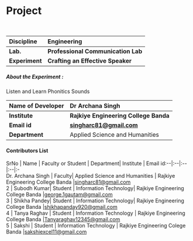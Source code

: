 # Project

<br>

<b>Discipline | <b>Engineering
:--|:--|
<b> Lab. | <b>Professional Communication Lab
<b> Experiment|     <b> Crafting an Effective Speaker


<h5> About the Experiment : </h5>
Listen and Learn Phonitics Sounds

<b>Name of Developer | <b> Dr Archana Singh
:--|:--|
<b> Institute | <b> Rajkiye Engineering College Banda
<b> Email id|     <b> singharc81@gmail.com
<b> Department | Applied Science and Humanities

#### Contributors List

SrNo | Name | Faculty or Student | Department| Institute | Email id:--|:--|:--|:--|:-<br>
Dr. Archana Singh | Faculty| Applied Science and Humanities |  Rajkiye Engineering College Banda |singharc81@gmail.com<br>
2 | Subodh Kumar| Student |  Information Technology| Rajkiye Engineering College Banda |george.1gautam@gmail.com<br>
3 | Shikha Pandey| Student |  Information Technology| Rajkiye Engineering College Banda |shikhapanday920@gmail.com<br>
4 | Tanya Raghav | Student |   Information Technology | Rajkiye Engineering College Banda |Tanyaraghav12345@gmail.com<br>
5 | Sakshi | Student |  Information Technology | Rajkiye Engineering Colege Banda |sakshiexcel11@gmail.com<br>


<br>

